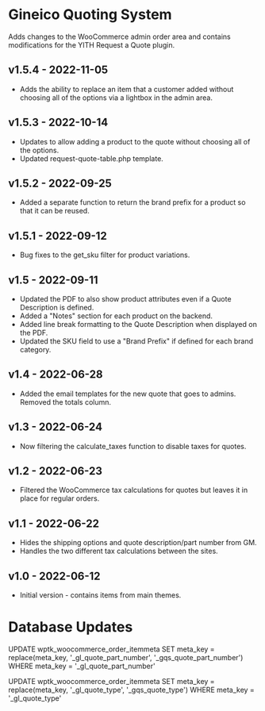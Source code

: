 Gineico Quoting System
==========

Adds changes to the WooCommerce admin order area and contains modifications for the YITH Request a Quote plugin. 

## v1.5.4 - 2022-11-05
* Adds the ability to replace an item that a customer added without choosing all of the options via a lightbox in the admin area.

## v1.5.3 - 2022-10-14
* Updates to allow adding a product to the quote without choosing all of the options.
* Updated request-quote-table.php template.

## v1.5.2 - 2022-09-25
* Added a separate function to return the brand prefix for a product so that it can be reused.

## v1.5.1 - 2022-09-12
* Bug fixes to the get_sku filter for product variations.

## v1.5 - 2022-09-11
* Updated the PDF to also show product attributes even if a Quote Description is defined.
* Added a "Notes" section for each product on the backend.
* Added line break formatting to the Quote Description when displayed on the PDF.
* Updated the SKU field to use a "Brand Prefix" if defined for each brand category.

## v1.4 - 2022-06-28
* Added the email templates for the new quote that goes to admins. Removed the totals column.

## v1.3 - 2022-06-24
* Now filtering the calculate_taxes function to disable taxes for quotes.

## v1.2 - 2022-06-23
* Filtered the WooCommerce tax calculations for quotes but leaves it in place for regular orders.

## v1.1 - 2022-06-22
* Hides the shipping options and quote description/part number from GM.
* Handles the two different tax calculations between the sites.

## v1.0 - 2022-06-12
* Initial version - contains items from main themes.

# Database Updates
UPDATE wptk_woocommerce_order_itemmeta SET meta_key = replace(meta_key, '_gl_quote_part_number', '_gqs_quote_part_number') WHERE meta_key = '_gl_quote_part_number'


UPDATE wptk_woocommerce_order_itemmeta SET meta_key = replace(meta_key, '_gl_quote_type', '_gqs_quote_type') WHERE meta_key = '_gl_quote_type'

